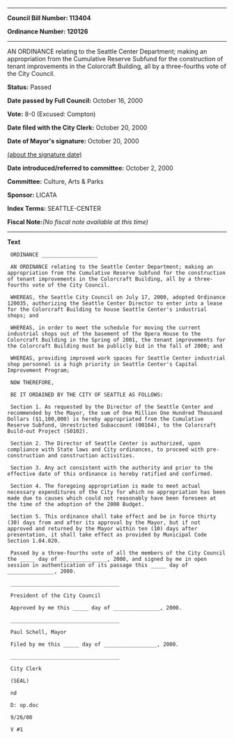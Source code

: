 

********

**Council Bill Number: 113404**
   
**Ordinance Number: 120126**
********

 AN ORDINANCE relating to the Seattle Center Department; making an appropriation from the Cumulative Reserve Subfund for the construction of tenant improvements in the Colorcraft Building, all by a three-fourths vote of the City Council.

**Status:** Passed
   
**Date passed by Full Council:** October 16, 2000
   
**Vote:** 8-0 (Excused: Compton)
   
**Date filed with the City Clerk:** October 20, 2000
   
**Date of Mayor's signature:** October 20, 2000
   
[(about the signature date)](/~public/approvaldate.htm)
   
   
   
**Date introduced/referred to committee:** October 2, 2000
   
**Committee:** Culture, Arts & Parks
   
**Sponsor:** LICATA
   
   
**Index Terms:** SEATTLE-CENTER

**Fiscal Note:**_(No fiscal note available at this time)_

********

**Text**
   
```
 ORDINANCE __________________

 AN ORDINANCE relating to the Seattle Center Department; making an appropriation from the Cumulative Reserve Subfund for the construction of tenant improvements in the Colorcraft Building, all by a three-fourths vote of the City Council.

 WHEREAS, the Seattle City Council on July 17, 2000, adopted Ordinance 120035, authorizing the Seattle Center Director to enter into a lease for the Colorcraft Building to house Seattle Center's industrial shops; and

 WHEREAS, in order to meet the schedule for moving the current industrial shops out of the basement of the Opera House to the Colorcraft Building in the Spring of 2001, the tenant improvements for the Colorcraft Building must be publicly bid in the fall of 2000; and

 WHEREAS, providing improved work spaces for Seattle Center industrial shop personnel is a high priority in Seattle Center's Capital Improvement Program;

 NOW THEREFORE,

 BE IT ORDAINED BY THE CITY OF SEATTLE AS FOLLOWS:

 Section 1. As requested by the Director of the Seattle Center and recommended by the Mayor, the sum of One Million One Hundred Thousand Dollars ($1,100,000) is hereby appropriated from the Cumulative Reserve Subfund, Unrestricted Subaccount (00164), to the Colorcraft Build-out Project (S0102).

 Section 2. The Director of Seattle Center is authorized, upon compliance with State laws and City ordinances, to proceed with pre-construction and construction activities.

 Section 3. Any act consistent with the authority and prior to the effective date of this ordinance is hereby ratified and confirmed.

 Section 4. The foregoing appropriation is made to meet actual necessary expenditures of the City for which no appropriation has been made due to causes which could not reasonably have been foreseen at the time of the adoption of the 2000 Budget.

 Section 5. This ordinance shall take effect and be in force thirty (30) days from and after its approval by the Mayor, but if not approved and returned by the Mayor within ten (10) days after presentation, it shall take effect as provided by Municipal Code Section 1.04.020.

 Passed by a three-fourths vote of all the members of the City Council the _____ day of _______________, 2000, and signed by me in open session in authentication of its passage this _____ day of _______________, 2000.

 ___________________________________

 President of the City Council

 Approved by me this _____ day of _______________, 2000.

 ___________________________________

 Paul Schell, Mayor

 Filed by me this _____ day of _________________, 2000.

 ___________________________________

 City Clerk

 (SEAL)

 nd

 D: op.doc

 9/26/00

 V #1

```
